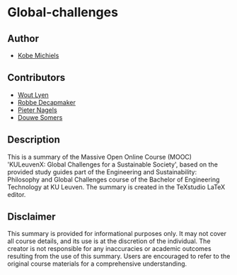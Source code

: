 # Global-challenges
## Author

- [Kobe Michiels](https://github.com/michielskobe)

## Contributors

- [Wout Lyen](https://github.com/woutlyen)
- [Robbe Decapmaker](https://github.com/debber1)
- [Pieter Nagels](https://github.com/pnagels2004)
- [Douwe Somers](https://github.com/DraakjeYoblama)

## Description
This is a summary of the Massive Open Online Course (MOOC) 'KULeuvenX: Global Challenges for a Sustainable Society', based on the provided study guides part of the Engineering and Sustainability: Philosophy and Global Challenges course of the Bachelor of Engineering Technology at KU Leuven. The summary is created in the TeXstudio LaTeX editor.

## Disclaimer
This summary is provided for informational purposes only. It may not cover all course details, and its use is at the discretion of the individual. The creator is not responsible for any inaccuracies or academic outcomes resulting from the use of this summary. Users are encouraged to refer to the original course materials for a comprehensive understanding.
